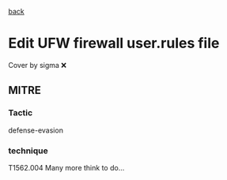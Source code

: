 [back](../index.md)
# Edit UFW firewall user.rules file
Cover by sigma :x: 
## MITRE
### Tactic
defense-evasion
### technique
T1562.004
Many more think to do...